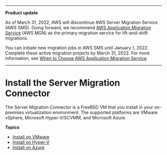 --------

**Product update**

As of March 31, 2022, AWS will discontinue AWS Server Migration Service \(AWS SMS\)\. Going forward, we recommend [AWS Application Migration Service](http://aws.amazon.com/application-migration-service) \(AWS MGN\) as the primary migration service for lift\-and\-shift migrations\.

You can initiate new migration jobs in AWS SMS until January 1, 2022\. Complete these active migration projects by March 31, 2022\. For more information, see [When to Choose AWS Application Migration Service](http://aws.amazon.com/application-migration-service/when-to-choose-aws-mgn/)\.

--------

# Install the Server Migration Connector<a name="SMS_setup"></a>

The Server Migration Connector is a FreeBSD VM that you install in your on\-premises virtualization environment\. The supported platforms are VMware vSphere, Microsoft Hyper\-V/SCVMM, and Microsoft Azure\.

**Topics**
+ [Install on VMware](VMware.md)
+ [Install on Hyper\-V](HyperV.md)
+ [Install on Azure](Azure.md)